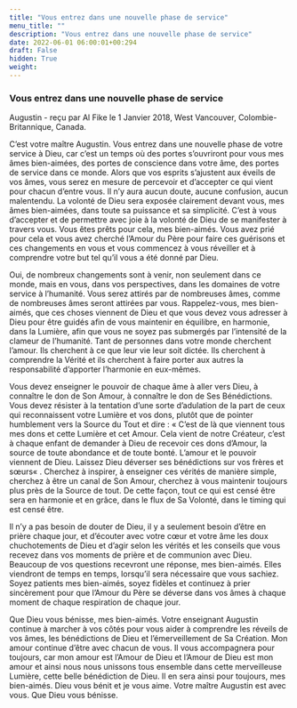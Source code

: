 ```yaml
---
title: "Vous entrez dans une nouvelle phase de service"
menu_title: ""
description: "Vous entrez dans une nouvelle phase de service"
date: 2022-06-01 06:00:01+00:294
draft: False
hidden: True
weight:
---
```

### Vous entrez dans une nouvelle phase de service

Augustin - reçu par Al Fike le 1 Janvier 2018, West Vancouver, Colombie-Britannique, Canada.

C’est votre maître Augustin. Vous entrez dans une nouvelle phase de votre service à Dieu, car c’est un temps où des portes s’ouvriront pour vous mes âmes bien-aimées, des portes de conscience dans votre âme, des portes de service dans ce monde. Alors que vos esprits s’ajustent aux éveils de vos âmes, vous serez en mesure de percevoir et d’accepter ce qui vient pour chacun d’entre vous. Il n’y aura aucun doute, aucune confusion, aucun malentendu. La volonté de Dieu sera exposée clairement devant vous, mes âmes bien-aimées, dans toute sa puissance et sa simplicité. C’est à vous d’accepter et de permettre avec joie à la volonté de Dieu de se manifester à travers vous. Vous êtes prêts pour cela, mes bien-aimés. Vous avez prié pour cela et vous avez cherché l’Amour du Père pour faire ces guérisons et ces changements en vous et vous commencez à vous réveiller et à comprendre votre but tel qu’il vous a été donné par Dieu.

Oui, de nombreux changements sont à venir, non seulement dans ce monde, mais en vous, dans vos perspectives, dans les domaines de votre service à l’humanité. Vous serez attirés par de nombreuses âmes, comme de nombreuses âmes seront attirées par vous. Rappelez-vous, mes bien-aimés, que ces choses viennent de Dieu et que vous devez vous adresser à Dieu pour être guidés afin de vous maintenir en équilibre, en harmonie, dans la Lumière, afin que vous ne soyez pas submergés par l’intensité de la clameur de l’humanité. Tant de personnes dans votre monde cherchent l’amour. Ils cherchent à ce que leur vie leur soit dictée. Ils cherchent à comprendre la Vérité et ils cherchent à faire porter aux autres la responsabilité d’apporter l’harmonie en eux-mêmes.

Vous devez enseigner le pouvoir de chaque âme à aller vers Dieu, à connaître le don de Son Amour, à connaître le don de Ses Bénédictions. Vous devez résister à la tentation d’une sorte d’adulation de la part de ceux qui reconnaissent votre Lumière et vos dons, plutôt que de pointer humblement vers la Source du Tout et dire : « C’est de là que viennent tous mes dons et cette Lumière et cet Amour. Cela vient de notre Créateur, c’est à chaque enfant de demander à Dieu de recevoir ces dons d’Amour, la source de toute abondance et de toute bonté. L’amour et le pouvoir viennent de Dieu. Laissez Dieu déverser ses bénédictions sur vos frères et sœurs« . Cherchez à inspirer, à enseigner ces vérités de manière simple, cherchez à être un canal de Son Amour, cherchez à vous maintenir toujours plus près de la Source de tout. De cette façon, tout ce qui est censé être sera en harmonie et en grâce, dans le flux de Sa Volonté, dans le timing qui est censé être.

Il n’y a pas besoin de douter de Dieu, il y a seulement besoin d’être en prière chaque jour, et d’écouter avec votre cœur et votre âme les doux chuchotements de Dieu et d’agir selon les vérités et les conseils que vous recevez dans vos moments de prière et de communion avec Dieu. Beaucoup de vos questions recevront une réponse, mes bien-aimés. Elles viendront de temps en temps, lorsqu’il sera nécessaire que vous sachiez. Soyez patients mes bien-aimés, soyez fidèles et continuez à prier sincèrement pour que l’Amour du Père se déverse dans vos âmes à chaque moment de chaque respiration de chaque jour.

Que Dieu vous bénisse, mes bien-aimés. Votre enseignant Augustin continue à marcher à vos côtés pour vous aider à comprendre les réveils de vos âmes, les bénédictions de Dieu et l’émerveillement de Sa Création. Mon amour continue d’être avec chacun de vous. Il vous accompagnera pour toujours, car mon amour est l’Amour de Dieu et l’Amour de Dieu est mon amour et ainsi nous nous unissons tous ensemble dans cette merveilleuse Lumière, cette belle bénédiction de Dieu. Il en sera ainsi pour toujours, mes bien-aimés. Dieu vous bénit et je vous aime. Votre maître Augustin est avec vous. Que Dieu vous bénisse.
